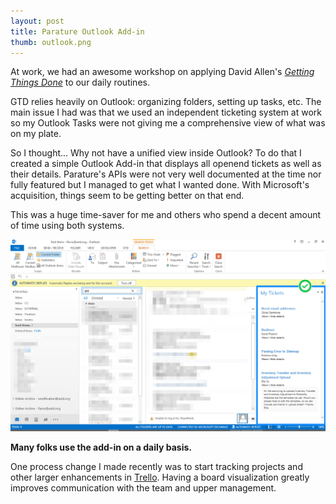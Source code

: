 ```yaml
---
layout: post
title: Parature Outlook Add-in
thumb: outlook.png
---
```


At work, we had an awesome workshop on applying David Allen's [*Getting Things Done*](http://gettingthingsdone.com)
to our daily routines.

GTD relies heavily on Outlook: organizing folders, setting up tasks, etc. The main issue I had was that
we used an independent ticketing system at work so my Outlook Tasks were not giving me a comprehensive
view of what was on my plate.

So I thought... Why not have a unified view inside Outlook? To do that I created
a simple Outlook Add-in that displays all openend tickets as well as their details.
Parature's APIs were not very well documented at the time nor fully featured
but I managed to get what I wanted done. With Microsoft's acquisition, things seem to be getting better on that end.

This was a huge time-saver for me and others who spend a decent amount of time using both systems.

![Outlook AddIn](/public/gtd-parature.png)

**Many folks use the add-in on a daily basis.**

One process change I made recently was to start tracking projects and other
larger enhancements in [Trello](http://www.trello.com).
Having a board visualization greatly improves communication with the team and upper management.
